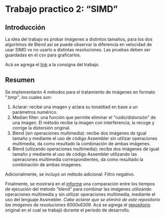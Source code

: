 # Trabajo practico 2: “SIMD”

## Introducción
La idea del trabajo es probar imágenes a distintos tamaños, para los dos algoritmos de Blend así se puede observar la diferencia en velocidad de usar SIMD vs no usarlo a distintas resoluciones.
Las pruebas deben ser guardadas en el csv para graficarlos.

Acá se agrega el [link](https://drive.google.com/file/d/1XnVqyaPgg4OyjGkm5yfF598EKcJjGvqi/view?usp=sharing) a la consigna del trabajo.

## Resumen
Se implementarón 4 métodos para el tratamiento de imágenes en formato _".bmp"_, los cuales son:
1. Aclarar: recibe una imagen y aclara su tonaldiad en base a un parámetros numérico.
2. Median filter: una función que permite eliminar el "ruido/distorsión" de una imagen. El método recibe la imagen con interferencia, la recoge y corrige la distorsión original.
3. Blend (sin operaciones multimedia): recibe dos imágenes de igual tamaño y mediante el uso de código Assembler sin utilizar operaciones multimedia, da como resultado la combinación de ambas imágenes.
4. Blend (utlizando operaciones multimedia): recibe dos imágenes de igual tamaño y mediante el uso de código Assembler utilizando las operaciones multimedia correspondientes, da como resultado la combinación de ambas imagenes.

Adicionalmente, se incluyó un método adicional: Filtro negativo.

Finalmente, se mostrará en el [informe](https://drive.google.com/file/d/1SZGa9NghD9NF18Syh--4vRb1qNTIMFph/view?usp=sharing) una comparación entre los tiempos de ejecución del método "blend" para combinar las imágenes
utilizando operaciones multimedia y sin utilizar operaciones multimedia, mediante el uso del lenguaje Assmebler.
_Cabe aclarar que se eliminó de este repositorio las imagenes de resoluciones 6000x6309_. 
Acá se agrega el [repositorio](https://gitlab.com/NahuelSauma/orgaii-tp2-grupo-3) original en el cual se trabajó durante el periodo de desarrollo.
